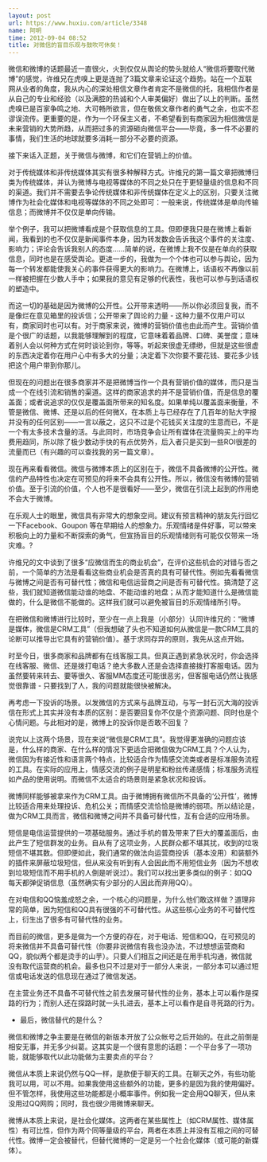 ```yaml
---
layout: post
url: https://www.huxiu.com/article/3348
name: 阿明
time: 2012-09-04 08:52
title: 对微信的盲目乐观与鼓吹可休矣！
---
```

微信和微博的话题最近一直很火，火到仅仅从舆论的势头就给人“微信将要取代微博”的感觉，许维兄在虎嗅上更是连抛了3篇文章来论证这个趋势。站在一个互联网从业者的角度，我从内心的深处相信文章作者肯定不是微信的托，我相信作者是从自己的专业和经验（以及满腔的热诚和个人审美偏好）做出了以上的判断。虽然虎嗅已是百家争鸣之地、大可畅所欲言，但在敬佩文章作者的勇气之余，也实不忍谬误流传。更重要的是，作为一个环保主义者，不希望看到有商家因为相信微信是未来营销的大势所趋，从而把过多的资源砸向微信平台——毕竟，多一件不必要的事情，我们生活的地球就要多消耗一部分不必要的资源。

接下来话入正题，关于微信与微博，和它们在营销上的价值。

对于传统媒体和非传统媒体其实有很多种解释方式。许维兄的第一篇文章把微博归类为传统媒体，并认为微博与电视等媒体的不同之处只在于更轻量级的信息和不同的渠道。我们并不需要去争论传统媒体和非传统媒体在定义上的区别，只要关注微博作为社会化媒体和电视等媒体的不同之处即可：一般来说，传统媒体是单向传输信息；而微博并不仅仅是单向传输。

举个例子，我可以把微博看成是个获取信息的工具。但即便我只是在微博上看新闻，我看到的也不仅仅是新闻事件本身，因为转发数会告诉我这个事件的关注度、影响力；评论会告诉我别人的态度……简单的说，在微博上我不仅是在单向的获取信息，同时也是在感受舆论。更进一步的，我做为一个个体也可以参与舆论，因为每一个转发都能使我关心的事件获得更大的影响力。在微博上，话语权不再像以前一样被把握在少数人手中；如果我的意见有足够的代表性，我也可以参与到话语权的塑造中。

而这一切的基础是因为微博的公开性。公开带来透明——所以你必须回复我，而不是像烂在意见箱里的投诉信；公开带来了舆论的力量 - 这种力量不仅用户可以有，商家同时也可以有。对于商家来说，微博的营销价值也由此而产生。营销价值是个很广的话题，以我能够理解到的程度，它意味着着品牌、口碑、美誉度；意味着别人会以何种方式在何时谈论到你，等等。听起来很虚无缥缈，但就是这些很虚的东西决定着你在用户心中有多大的分量；决定着下次你要不要花钱、要花多少钱把这个用户带到你那儿。

但现在的问题出在很多商家并不是把微博当作一个具有营销价值的媒体，而只是当成一个在线引流和销售的渠道。这样的商家追求的并不是营销价值，而是信息的覆盖面；或者说追求的仅仅是覆盖面所带来的知名度。如果单纯以覆盖面来衡量，不管是微信、微博、还是以后的任何微X，在本质上与已经存在了几百年的贴大字报并没有的任何区别——一言以蔽之，这只不过是个花钱买关注度的生意而已，不是一个有太多技术含量的活。与此同时，市场竞争会让所有媒体在流量购买上的平均费用趋同，所以除了极少数动手快的有点优势外，后入者只是买到一些ROI很差的流量而已（有兴趣的可以查找我的另一篇文章）。

现在再来看看微信。微信与微博本质上的区别在于，微信不具备微博的公开性。微信的产品特性也决定在可预见的将来不会具有公开性。所以，微信没有微博的营销价值。至于引流的价值，个人也不是很看好——至少，微信在引流上起到的作用绝不会大于微博。

在乐观人士的眼里，微信具有非常大的想象空间。建议有预言精神的朋友先行回忆一下Facebook、Goupon 等在早期给人的想象力。乐观情绪是件好事，可以带来积极向上的力量和不断探索的勇气，但宣扬盲目的乐观情绪则有可能仅仅带来一场灾难。?

许维兄的文中谈到了很多“应微信而生的商业机会”，在评价这些机会的对错与否之前，一个简单的方法是看看这些商业机会是否真的具有可替代性。例如先看看微信与微博之间是否有可替代性；微信和电信运营商之间是否有可替代性。搞清楚了这些，我们就知道微信能动谁的地盘、不能动谁的地盘；从而才能知道什么是微信能做的，什么是微信不能做的。这样我们就可以避免被盲目的乐观情绪所引导。

在把微信和微博进行比较时，至少在一点上我是（小部分）认同许维兄的：“微博是媒体，微信是CRM工具”（但我想破了头也不知道如何从微信是一款CRM工具的论断可以推导出它具有的营销价值）。基于求同存异的原则，我先从这点开始。

时至今日，很多商家和品牌都有在线客服工具。但真正遇到紧急状况时，你会选择在线客服、微信、还是拨打电话？绝大多数人还是会选择直接拨打客服电话。因为虽然要转来转去、要等很久、客服MM态度还可能很恶劣，但客服电话仍然让我感觉很靠谱 - 只要找到了人，我的问题就能很快被解决。

再考虑一下投诉的场景。以发微信的方式来与品牌互动，与写一封石沉大海的投诉信在形式上其实并没有本质的区别：是否要回复你不仅是个资源问题、同时也是个心情问题。与此相对的是，微博上的投诉你是否敢不回复？

说完以上这两个场景，现在来说“微信是CRM工具”。我觉得更准确的问题应该是，什么样的商家、在什么样的情况下更适合把微信做为CRM工具？个人认为，微信因为有接近性和语言两个特点，比较适合作为情感交流类或者是标准服务流程的工具。在实际的应用上，情感交流的例子是明星和粉丝传递感情；标准服务流程如产品的使用说明。而微信不太适合的场景则是紧急状况和投诉。

微博同样能够被拿来作为CRM工具。由于微博拥有微信所不具备的‘公开性’，微博比较适合用来处理投诉、危机公关；而情感交流恰恰是微博的弱项。所以结论是，做为CRM工具而言，微信和微博之间并不具备可替代性，互有合适的应用场景。

短信是电信运营提供的一项基础服务。通过手机的普及带来了巨大的覆盖面后，由此产生了短信群发的业务。自从有了这项业务，人民群众都不堪其扰，收到的垃圾短信不堪其数。但即便如此，我们通常的做法向运营商投诉（基本没用）和装额外的插件来屏蔽垃圾短信，但从来没有听到有人会因此而不用短信业务（因为不想收到垃圾短信而不用手机的人倒是听说过）。我们可以找出更多类似的例子：如QQ每天都弹促销信息（虽然确实有少部分的人因此而弃用QQ）。

在对电信和QQ恼羞成怒之余，一个核心的问题是，为什么他们敢这样做？道理非常的简单，因为短信和QQ具有很强的不可替代性。从这些核心业务的不可替代性上，衍生出了很多有可替代性的业务。

而目前的微信，更多是做为一个方便的存在，对于电话、短信和QQ，在可预见的将来微信并不具备可替代性（你要非说微信有我也没办法，不过想想运营商和QQ，貌似两个都是烫手的山芋）。只要人们相互之间还是在用手机沟通，微信就没有取代运营商的机会。最多也只不过是对于一部分人来说，一部分本可以通过短信或电话发送的信息现在通过了微信发送。

在主营业务还不具备不可替代性之前去发展可替代性的业务，基本上可以看作是探路的行为；而别人还在探路时就一头扎进去，基本上可以看作是自寻死路的行为。

- 最后，微信替代的是什么？

微信和微博之争主要是在微信的新版本开放了公众帐号之后开始的。在此之前倒是相安无事，并无多少纠葛。这其实是一个很有意思的话题：一个平台多了一项功能，就能够取代以此功能做为主要卖点的平台？

微信从本质上来说仍然与QQ一样，是款便于聊天的工具。在聊天之外，有些功能我可以用，可以不用。如果我使用这些额外的功能，更多的是因为我的使用偏好。但不管怎样，我使用这些功能都是小概率事件。例如我一定会用QQ聊天，但从来没用过QQ网购；同时，我也很少用微博来聊天。

微博从本质上来说，是社会化媒体。这两者在某些属性上（如CRM属性、媒体属性）有可比性，但作为两个同等量级的平台，两者在本质上并没有互相之间的可替代性。微博一定会被替代，但替代微博的一定是另一个社会化媒体（或可能的新媒体）。

